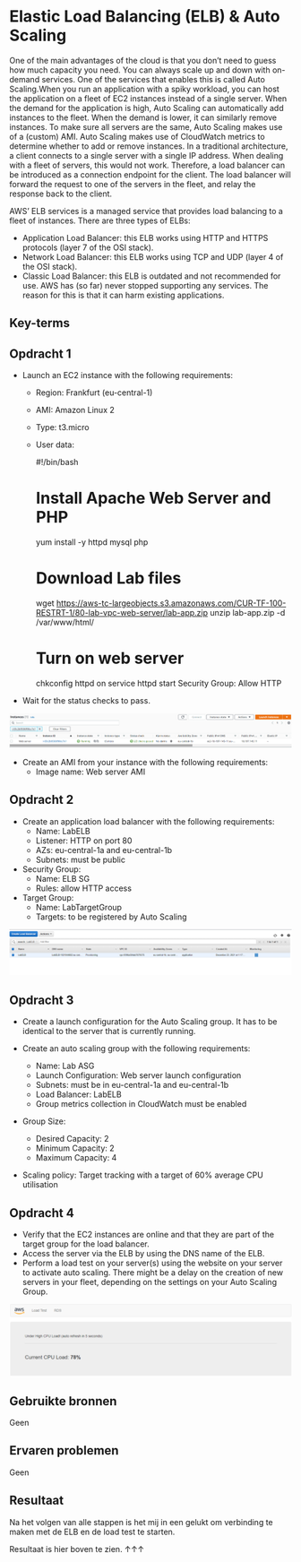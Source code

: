# Elastic Load Balancing (ELB) & Auto Scaling

One of the main advantages of the cloud is that you don’t need to guess how much capacity you need. You can always scale up and down with on-demand services. One of the services that enables this is called Auto Scaling.When you run an application with a spiky workload, you can host the application on a fleet of EC2 instances instead of a single server. When the demand for the application is high, Auto Scaling can automatically add instances to the fleet. When the demand is lower, it can similarly remove instances. To make sure all servers are the same, Auto Scaling makes use of a (custom) AMI. Auto Scaling makes use of CloudWatch metrics to determine whether to add or remove instances.
In a traditional architecture, a client connects to a single server with a single IP address. When dealing with a fleet of servers, this would not work. Therefore, a load balancer can be introduced as a connection endpoint for the client. The load balancer will forward the request to one of the servers in the fleet, and relay the response back to the client.

AWS’ ELB services is a managed service that provides load balancing to a fleet of instances. There are three types of ELBs:

- Application Load Balancer: this ELB works using HTTP and HTTPS protocols (layer 7 of the OSI stack).
- Network Load Balancer: this ELB works using TCP and UDP (layer 4 of the OSI stack).
- Classic Load Balancer: this ELB is outdated and not recommended for use. AWS has (so far) never stopped supporting any services. The reason for this is that it can harm existing applications.


## Key-terms


## Opdracht 1

- Launch an EC2 instance with the following requirements:
    - Region: Frankfurt (eu-central-1)
    - AMI: Amazon Linux 2
    - Type: t3.micro
    - User data:

        #!/bin/bash
        # Install Apache Web Server and PHP
        yum install -y httpd mysql php
        # Download Lab files
        wget https://aws-tc-largeobjects.s3.amazonaws.com/CUR-TF-100-RESTRT-1/80-lab-vpc-web-server/lab-app.zip
        unzip lab-app.zip -d /var/www/html/
        # Turn on web server
        chkconfig httpd on
        service httpd start
        Security Group: Allow HTTP

- Wait for the status checks to pass.

![SCREENSHOT](../00_includes/Cloud16-1.png)

- Create an AMI from your instance with the following requirements:
    - Image name: Web server AMI


## Opdracht 2

- Create an application load balancer with the following requirements:
    - Name: LabELB
    - Listener: HTTP on port 80
    - AZs: eu-central-1a and eu-central-1b
    - Subnets: must be public
- Security Group: 
    - Name: ELB SG
    - Rules: allow HTTP access
- Target Group:
    - Name: LabTargetGroup
    - Targets: to be registered by Auto Scaling

![SCREENSHOT](../00_includes/Cloud16-2.png)



## Opdracht 3

- Create a launch configuration for the Auto Scaling group. It has to be identical to the server that is currently running.
- Create an auto scaling group with the following requirements:

    - Name: Lab ASG
    - Launch Configuration: Web server launch configuration
    - Subnets: must be in eu-central-1a and eu-central-1b
    - Load Balancer: LabELB
    - Group metrics collection in CloudWatch must be enabled
- Group Size:
    - Desired Capacity: 2
    - Minimum Capacity: 2
    - Maximum Capacity: 4
- Scaling policy: Target tracking with a target of 60% average CPU utilisation


## Opdracht 4

- Verify that the EC2 instances are online and that they are part of the target group for the load balancer.
- Access the server via the ELB by using the DNS name of the ELB.
- Perform a load test on your server(s) using the website on your server to activate auto scaling. There might be a delay on the creation of new servers in your fleet, depending on the settings on your Auto Scaling Group.

![SCREENSHOT](../00_includes/Cloud16-4.png)


## Gebruikte bronnen

Geen

## Ervaren problemen

Geen

## Resultaat

Na het volgen van alle stappen is het mij in een gelukt om verbinding te maken met de ELB en de load test te starten.

Resultaat is hier boven te zien. ↑↑↑
